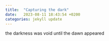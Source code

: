 ```yaml
---
title:  "Capturing the dark"
date:   2023-08-11 18:43:54 +0200
categories: jekyll update
---
```

the darkness was void until the dawn appeared 
